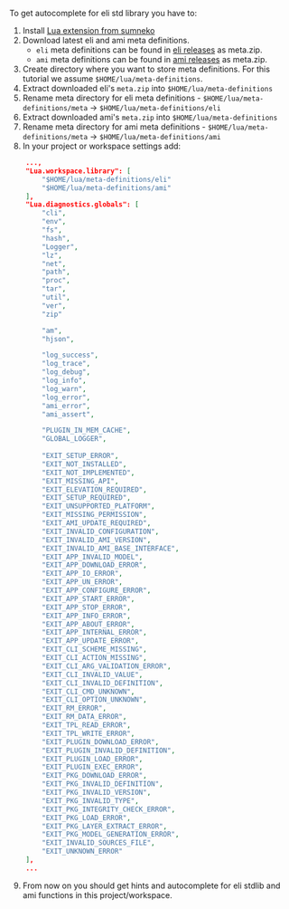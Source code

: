 To get autocomplete for eli std library you have to:
1. Install [Lua extension from sumneko](https://marketplace.visualstudio.com/items?itemName=sumneko.lua)
2. Download latest eli and ami meta definitions. 
   - `eli` meta definitions can be found in [eli releases](https://github.com/cryon-io/eli/releases) as meta.zip.
   - `ami` meta definitions can be found in [ami releases](https://github.com/cryon-io/ami/releases) as meta.zip.
3. Create directory where you want to store meta definitions. For this tutorial we assume `$HOME/lua/meta-definitions`.
4. Extract downloaded eli's `meta.zip` into `$HOME/lua/meta-definitions`
5. Rename meta directory for eli meta definitions - `$HOME/lua/meta-definitions/meta` -> `$HOME/lua/meta-definitions/eli`
6. Extract downloaded ami's `meta.zip` into `$HOME/lua/meta-definitions`
7. Rename meta directory for ami meta definitions - `$HOME/lua/meta-definitions/meta` -> `$HOME/lua/meta-definitions/ami`
8. In your project or workspace settings add:
```json
    ...,
    "Lua.workspace.library": [
        "$HOME/lua/meta-definitions/eli"
        "$HOME/lua/meta-definitions/ami"
    ],
    "Lua.diagnostics.globals": [
        "cli",
        "env",
        "fs",
        "hash",
        "Logger",
        "lz",
        "net",
        "path",
        "proc",
        "tar",
        "util",
        "ver",
        "zip"

        "am",
        "hjson",

        "log_success", 
        "log_trace", 
        "log_debug", 
        "log_info", 
        "log_warn", 
        "log_error",
        "ami_error",
        "ami_assert",

        "PLUGIN_IN_MEM_CACHE",
        "GLOBAL_LOGGER",
        
        "EXIT_SETUP_ERROR",
        "EXIT_NOT_INSTALLED",
        "EXIT_NOT_IMPLEMENTED",
        "EXIT_MISSING_API",
        "EXIT_ELEVATION_REQUIRED",
        "EXIT_SETUP_REQUIRED",
        "EXIT_UNSUPPORTED_PLATFORM",
        "EXIT_MISSING_PERMISSION",
        "EXIT_AMI_UPDATE_REQUIRED",
        "EXIT_INVALID_CONFIGURATION",
        "EXIT_INVALID_AMI_VERSION",
        "EXIT_INVALID_AMI_BASE_INTERFACE",
        "EXIT_APP_INVALID_MODEL",
        "EXIT_APP_DOWNLOAD_ERROR",
        "EXIT_APP_IO_ERROR",
        "EXIT_APP_UN_ERROR",
        "EXIT_APP_CONFIGURE_ERROR",
        "EXIT_APP_START_ERROR",
        "EXIT_APP_STOP_ERROR",
        "EXIT_APP_INFO_ERROR",
        "EXIT_APP_ABOUT_ERROR",
        "EXIT_APP_INTERNAL_ERROR",
        "EXIT_APP_UPDATE_ERROR",
        "EXIT_CLI_SCHEME_MISSING",
        "EXIT_CLI_ACTION_MISSING",
        "EXIT_CLI_ARG_VALIDATION_ERROR",
        "EXIT_CLI_INVALID_VALUE",
        "EXIT_CLI_INVALID_DEFINITION",
        "EXIT_CLI_CMD_UNKNOWN",
        "EXIT_CLI_OPTION_UNKNOWN",
        "EXIT_RM_ERROR",
        "EXIT_RM_DATA_ERROR",
        "EXIT_TPL_READ_ERROR",
        "EXIT_TPL_WRITE_ERROR",
        "EXIT_PLUGIN_DOWNLOAD_ERROR",
        "EXIT_PLUGIN_INVALID_DEFINITION",
        "EXIT_PLUGIN_LOAD_ERROR",
        "EXIT_PLUGIN_EXEC_ERROR",
        "EXIT_PKG_DOWNLOAD_ERROR",
        "EXIT_PKG_INVALID_DEFINITION",
        "EXIT_PKG_INVALID_VERSION",
        "EXIT_PKG_INVALID_TYPE",
        "EXIT_PKG_INTEGRITY_CHECK_ERROR",
        "EXIT_PKG_LOAD_ERROR",
        "EXIT_PKG_LAYER_EXTRACT_ERROR",
        "EXIT_PKG_MODEL_GENERATION_ERROR",
        "EXIT_INVALID_SOURCES_FILE",
        "EXIT_UNKNOWN_ERROR"
    ],
    ...
```
9. From now on you should get hints and autocomplete for eli stdlib and ami functions in this project/workspace.

